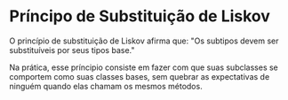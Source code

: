 # Príncipo de Substituição de Liskov

O princípio de substituição de Liskov afirma que: "Os subtipos devem ser substituíveis por seus tipos base."

Na prática, esse príncipio consiste em fazer com que suas subclasses se comportem como suas classes bases, sem quebrar
as expectativas de ninguém quando elas chamam os mesmos métodos.